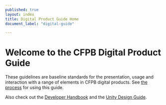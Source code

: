 ```yaml
---
published: true
layout: index
title: Digital Product Guide Home
document_label: "digital-guide"

---
```


# Welcome to the CFPB Digital Product Guide 

These guidelines are baseline standards for the presentation, usage and interaction with a range of elements in CFPB digital products. See [the process](https://github.cfpb.gov/pages/nicholasw/digital-product-guide/guide/help.html#process) for using this guide.

Also check out the [Developer Handbook](https://github.cfpb.gov/pages/cfpb/handbook/) and the [Unity Design Guide](https://github.cfpb.gov/pages/LeeW/unity-design-guide/).
